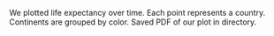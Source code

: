 We plotted life expectancy over time.
Each point represents a country.
Continents are grouped by color.
Saved PDF of our plot in directory.